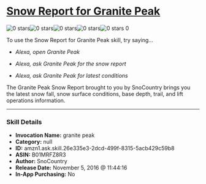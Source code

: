 # [Snow Report for Granite Peak](http://alexa.amazon.com/#skills/amzn1.ask.skill.26e335e3-2dcd-499f-8315-5acb429c59b8)
![0 stars](../../images/ic_star_border_black_18dp_1x.png)![0 stars](../../images/ic_star_border_black_18dp_1x.png)![0 stars](../../images/ic_star_border_black_18dp_1x.png)![0 stars](../../images/ic_star_border_black_18dp_1x.png)![0 stars](../../images/ic_star_border_black_18dp_1x.png) 0

To use the Snow Report for Granite Peak skill, try saying...

* *Alexa, open Granite Peak*

* *Alexa, ask Granite Peak for the snow report*

* *Alexa, ask Granite Peak for latest conditions*

The Granite Peak Snow Report brought to you by SnoCountry brings you the latest snow fall, snow surface conditions,  base depth, trail, and lift operations information.

***

### Skill Details

* **Invocation Name:** granite peak
* **Category:** null
* **ID:** amzn1.ask.skill.26e335e3-2dcd-499f-8315-5acb429c59b8
* **ASIN:** B01MRFZ8R3
* **Author:** SnoCountry
* **Release Date:** November 5, 2016 @ 11:44:16
* **In-App Purchasing:** No
